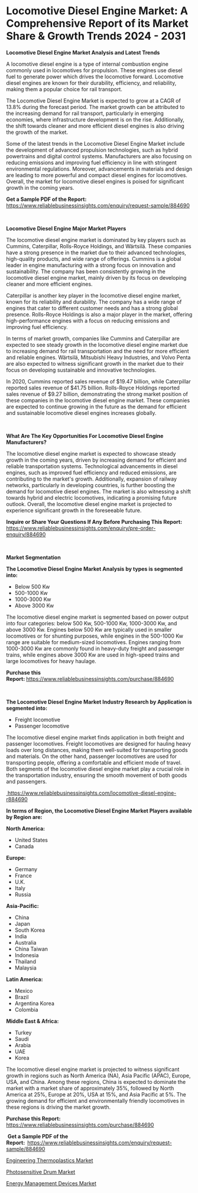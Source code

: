 <p><h1>Locomotive Diesel Engine Market: A Comprehensive Report of its Market Share & Growth Trends 2024 - 2031</h1></p><p><strong>Locomotive Diesel Engine Market Analysis and Latest Trends</strong></p>
<p><p>A locomotive diesel engine is a type of internal combustion engine commonly used in locomotives for propulsion. These engines use diesel fuel to generate power which drives the locomotive forward. Locomotive diesel engines are known for their durability, efficiency, and reliability, making them a popular choice for rail transport.</p><p>The Locomotive Diesel Engine Market is expected to grow at a CAGR of 13.8% during the forecast period. The market growth can be attributed to the increasing demand for rail transport, particularly in emerging economies, where infrastructure development is on the rise. Additionally, the shift towards cleaner and more efficient diesel engines is also driving the growth of the market.</p><p>Some of the latest trends in the Locomotive Diesel Engine Market include the development of advanced propulsion technologies, such as hybrid powertrains and digital control systems. Manufacturers are also focusing on reducing emissions and improving fuel efficiency in line with stringent environmental regulations. Moreover, advancements in materials and design are leading to more powerful and compact diesel engines for locomotives. Overall, the market for locomotive diesel engines is poised for significant growth in the coming years.</p></p>
<p><strong>Get a Sample PDF of the Report:&nbsp;</strong> <a href="https://www.reliablebusinessinsights.com/enquiry/request-sample/884690">https://www.reliablebusinessinsights.com/enquiry/request-sample/884690</a></p>
<p>&nbsp;</p>
<p><strong>Locomotive Diesel Engine Major Market Players</strong></p>
<p><p>The locomotive diesel engine market is dominated by key players such as Cummins, Caterpillar, Rolls-Royce Holdings, and Wärtsilä. These companies have a strong presence in the market due to their advanced technologies, high-quality products, and wide range of offerings. Cummins is a global leader in engine manufacturing with a strong focus on innovation and sustainability. The company has been consistently growing in the locomotive diesel engine market, mainly driven by its focus on developing cleaner and more efficient engines.</p><p>Caterpillar is another key player in the locomotive diesel engine market, known for its reliability and durability. The company has a wide range of engines that cater to different customer needs and has a strong global presence. Rolls-Royce Holdings is also a major player in the market, offering high-performance engines with a focus on reducing emissions and improving fuel efficiency.</p><p>In terms of market growth, companies like Cummins and Caterpillar are expected to see steady growth in the locomotive diesel engine market due to increasing demand for rail transportation and the need for more efficient and reliable engines. Wärtsilä, Mitsubishi Heavy Industries, and Volvo Penta are also expected to witness significant growth in the market due to their focus on developing sustainable and innovative technologies.</p><p>In 2020, Cummins reported sales revenue of $19.47 billion, while Caterpillar reported sales revenue of $41.75 billion. Rolls-Royce Holdings reported sales revenue of $9.27 billion, demonstrating the strong market position of these companies in the locomotive diesel engine market. These companies are expected to continue growing in the future as the demand for efficient and sustainable locomotive diesel engines increases globally.</p></p>
<p>&nbsp;</p>
<p><strong>What Are The Key Opportunities For Locomotive Diesel Engine Manufacturers?</strong></p>
<p><p>The locomotive diesel engine market is expected to showcase steady growth in the coming years, driven by increasing demand for efficient and reliable transportation systems. Technological advancements in diesel engines, such as improved fuel efficiency and reduced emissions, are contributing to the market's growth. Additionally, expansion of railway networks, particularly in developing countries, is further boosting the demand for locomotive diesel engines. The market is also witnessing a shift towards hybrid and electric locomotives, indicating a promising future outlook. Overall, the locomotive diesel engine market is projected to experience significant growth in the foreseeable future.</p></p>
<p><strong>Inquire or Share Your Questions If Any Before Purchasing This Report:</strong> <a href="https://www.reliablebusinessinsights.com/enquiry/pre-order-enquiry/884690">https://www.reliablebusinessinsights.com/enquiry/pre-order-enquiry/884690</a></p>
<p>&nbsp;</p>
<p><strong>Market Segmentation</strong></p>
<p><strong>The Locomotive Diesel Engine Market Analysis by types is segmented into:</strong></p>
<p><ul><li>Below 500 Kw</li><li>500-1000 Kw</li><li>1000-3000 Kw</li><li>Above 3000 Kw</li></ul></p>
<p><p>The locomotive diesel engine market is segmented based on power output into four categories: below 500 Kw, 500-1000 Kw, 1000-3000 Kw, and above 3000 Kw. Engines below 500 Kw are typically used in smaller locomotives or for shunting purposes, while engines in the 500-1000 Kw range are suitable for medium-sized locomotives. Engines ranging from 1000-3000 Kw are commonly found in heavy-duty freight and passenger trains, while engines above 3000 Kw are used in high-speed trains and large locomotives for heavy haulage.</p></p>
<p><strong>Purchase this Report:&nbsp;</strong><a href="https://www.reliablebusinessinsights.com/purchase/884690">https://www.reliablebusinessinsights.com/purchase/884690</a></p>
<p>&nbsp;</p>
<p><strong>The Locomotive Diesel Engine Market Industry Research by Application is segmented into:</strong></p>
<p><ul><li>Freight locomotive</li><li>Passenger locomotive</li></ul></p>
<p><p>The locomotive diesel engine market finds application in both freight and passenger locomotives. Freight locomotives are designed for hauling heavy loads over long distances, making them well-suited for transporting goods and materials. On the other hand, passenger locomotives are used for transporting people, offering a comfortable and efficient mode of travel. Both segments of the locomotive diesel engine market play a crucial role in the transportation industry, ensuring the smooth movement of both goods and passengers.</p></p>
<p><a href="https://www.reliablebusinessinsights.com/locomotive-diesel-engine-r884690">&nbsp;https://www.reliablebusinessinsights.com/locomotive-diesel-engine-r884690</a></p>
<p><strong>In terms of Region, the Locomotive Diesel Engine Market Players available by Region are:</strong></p>
<p>
    <p> <strong> North America: </strong>
        <ul>
            <li>United States</li>
            <li>Canada</li>
        </ul>
        </p> 
    <p> <strong> Europe: </strong>
        <ul>
            <li>Germany</li>
            <li>France</li>
            <li>U.K.</li>
            <li>Italy</li>
            <li>Russia</li>
        </ul>
        </p> 
    <p> <strong> Asia-Pacific: </strong>
        <ul>
            <li>China</li>
            <li>Japan</li>
            <li>South Korea</li>
            <li>India</li>
            <li>Australia</li>
            <li>China Taiwan</li>
            <li>Indonesia</li>
            <li>Thailand</li>
            <li>Malaysia</li>
        </ul>
        </p> 
    <p> <strong> Latin America: </strong>
        <ul>
            <li>Mexico</li>
            <li>Brazil</li>
            <li>Argentina Korea</li>
            <li>Colombia</li>
        </ul>
        </p> 
    <p> <strong> Middle East & Africa: </strong>
        <ul>
            <li>Turkey</li>
            <li>Saudi</li>
            <li>Arabia</li>
            <li>UAE</li>
            <li>Korea</li>
        </ul>
    </p>
    </p>
<p><p>The locomotive diesel engine market is projected to witness significant growth in regions such as North America (NA), Asia Pacific (APAC), Europe, USA, and China. Among these regions, China is expected to dominate the market with a market share of approximately 35%, followed by North America at 25%, Europe at 20%, USA at 15%, and Asia Pacific at 5%. The growing demand for efficient and environmentally friendly locomotives in these regions is driving the market growth.</p></p>
<p><strong>Purchase this Report: </strong><a href="https://www.reliablebusinessinsights.com/purchase/884690">https://www.reliablebusinessinsights.com/purchase/884690</a></p>
<p>&nbsp;<strong>Get a Sample PDF of the Report:&nbsp;&nbsp;</strong><a href="https://www.reliablebusinessinsights.com/enquiry/request-sample/884690">https://www.reliablebusinessinsights.com/enquiry/request-sample/884690</a></p>
<p><strong></strong></p>
<p><p><a href="https://github.com/mdinislamsheik/Market-Research-Report-List-1/blob/main/engineering-thermoplastics-market.md">Engineering Thermoplastics Market</a></p><p><a href="https://github.com/hzxpgedq27/Market-Research-Report-List-1/blob/main/photosensitive-drum-market.md">Photosensitive Drum Market</a></p><p><a href="https://github.com/NorbertYates/Market-Research-Report-List-6/blob/main/energy-management-devices-market.md">Energy Management Devices Market</a></p></p>